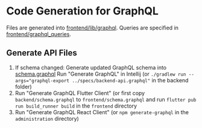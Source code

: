 # Code Generation for GraphQL

Files are generated into [frontend/lib/graphql](../frontend/lib/graphql).
Queries are specified in [frontend/graphql_queries](../frontend/graphql_queries).

## Generate API Files
1. If schema changed: Generate updated GraphQL schema into [schema.graphql](../frontend/schema.graphql)
   Run "Generate GraphQL" in Intellij (or `./gradlew run --args="graphql-export ../specs/backend-api.graphql"` in the backend folder)
2. Run "Generate GraphQL Flutter Client" (or first copy `backend/schema.graphql` to `frontend/schema.graphql` and 
   run ```flutter pub run build_runner build``` in the `frontend` directory
3. Run "Generate GraphQL React Client" (or `npm generate-graphql` in the `administration` directory)
